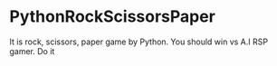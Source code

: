 # PythonRockScissorsPaper
It is rock, scissors, paper game by Python. You should win vs A.I RSP gamer. Do it
